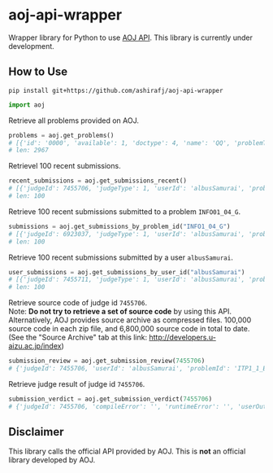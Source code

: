 # aoj-api-wrapper

Wrapper library for Python to use [AOJ API](http://developers.u-aizu.ac.jp/index). This library is currently under development.

## How to Use

```
pip install git+https://github.com/ashirafj/aoj-api-wrapper
```

```py
import aoj
```

Retrieve all problems provided on AOJ.
```py
problems = aoj.get_problems()
# [{'id': '0000', 'available': 1, 'doctype': 4, 'name': 'QQ', 'problemTimeLimit': 1, 'problemMemoryLimit': 131072, 'maxScore': 0, 'solvedUser': 14720, 'submissions': 39826, 'recommendations': 4, 'isSolved': False, 'bookmark': False, 'recommend': False, 'successRate': 57.093356099030785, 'score': 0.25, 'userScore': 0}, {'id': .....
# len: 2967
```

Retrievel 100 recent submissions.
```py
recent_submissions = aoj.get_submissions_recent()
# [{'judgeId': 7455706, 'judgeType': 1, 'userId': 'albusSamurai', 'problemId': 'ITP1_1_B', 'submissionDate': 1675961152660, 'language': 'Python3', 'status': 4, 'cpuTime': 2, 'memory': 5576, 'codeSize': 24, 'accuracy': '4/4', 'judgeDate': 1675961152660, 'score': None, 'problemTitle': 'X Cubic', 'token': 'ce34d559-8fab-4c44-9099-d66ad7b9caaa'}, {'judgeId': .....
# len: 100
```

Retrieve 100 recent submissions submitted to a problem `INFO01_04_G`.
```py
submissions = aoj.get_submissions_by_problem_id("INFO1_04_G")
# [{'judgeId': 6923037, 'judgeType': 1, 'userId': 'albusSamurai', 'problemId': 'INFO1_04_G', 'submissionDate': 1661583603390, 'language': 'Python3', 'status': 4, 'cpuTime': 2, 'memory': 5580, 'codeSize': 67, 'accuracy': '10/10', 'judgeDate': 1661583603842, 'score': 100, 'problemTitle': None}, {'judgeId': .....
# len: 100
```

Retrieve 100 recent submissions submitted by a user `albusSamurai`.
```py
user_submissions = aoj.get_submissions_by_user_id("albusSamurai")
# [{'judgeId': 7455711, 'judgeType': 1, 'userId': 'albusSamurai', 'problemId': 'ITP1_1_A', 'submissionDate': 1675961247999, 'language': 'Python3', 'status': 4, 'cpuTime': 2, 'memory': 5516, 'codeSize': 19, 'accuracy': '1/1', 'judgeDate': 1675961248169, 'score': 100, 'problemTitle': None, 'token': None}, {'judgeId':.....
# len: 100
```

Retrieve source code of judge id `7455706`.  
Note: **Do not try to retrieve a set of source code** by using this API. Alternatively, AOJ provides source archive as compressed files. 100,000 source code in each zip file, and 6,800,000 source code in total to date. (See the "Source Archive" tab at this link: http://developers.u-aizu.ac.jp/index)
```py
submission_review = aoj.get_submission_review(7455706)
# {'judgeId': 7455706, 'userId': 'albusSamurai', 'problemId': 'ITP1_1_B', 'language': 'Python3', 'cpuTime': 2, 'memory': 5576, 'submissionDate': 1675961152660, 'policy': 'public', 'sourceCode': 'print(int(input()) ** 3)\n\n', 'reviewed': 0}
```

Retrieve judge result of judge id `7455706`.
```py
submission_verdict = aoj.get_submission_verdict(7455706)
# {'judgeId': 7455706, 'compileError': '', 'runtimeError': '', 'userOutput': '', 'caseVerdicts': [{'serial': 1, 'status': 'AC', 'label': '# 1', 'cpuTime': 2, 'memory': 5568, 'caseName': 'test1', 'inputSize': 2, 'outputSize': 2}, {'serial': 2, 'status': 'AC', 'label': '# 2', 'cpuTime': 2, 'memory': 5572, 'caseName': 'test2', 'inputSize': 2, 'outputSize': 3}, {'serial': 3, 'status': 'AC', 'label': '# 3', 'cpuTime': 2, 'memory': 5576, 'caseName': 'test3', 'inputSize': 3, 'outputSize': 7}, {'serial': 4, 'status': 'AC', 'label': '# 4', 'cpuTime': 1, 'memory': 5568, 'caseName': 'test4', 'inputSize': 4, 'outputSize': 8}], 'submissionRecord': {'judgeId': 7455706, 'judgeType': 1, 'userId': 'albusSamurai', 'problemId': 'ITP1_1_B', 'submissionDate': 1675961152660, 'language': 'Python3', 'status': 4, 'cpuTime': 2, 'memory': 5576, 'codeSize': 24, 'accuracy': '4/4', 'judgeDate': 1675961152949, 'score': 100, 'problemTitle': None, 'token': None}}
```

## Disclaimer

This library calls the official API provided by AOJ. This is **not** an official library developed by AOJ.
